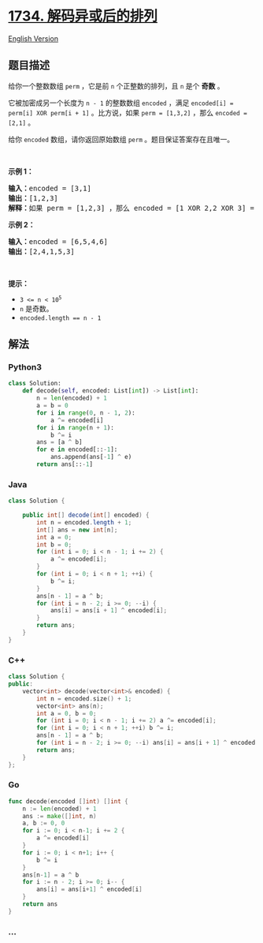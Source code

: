 # [1734. 解码异或后的排列](https://leetcode.cn/problems/decode-xored-permutation)

[English Version](/solution/1700-1799/1734.Decode%20XORed%20Permutation/README_EN.md)

## 题目描述

<!-- 这里写题目描述 -->

<p>给你一个整数数组 <code>perm</code> ，它是前 <code>n</code> 个正整数的排列，且 <code>n</code> 是个 <strong>奇数</strong> 。</p>

<p>它被加密成另一个长度为 <code>n - 1</code> 的整数数组 <code>encoded</code> ，满足 <code>encoded[i] = perm[i] XOR perm[i + 1]</code> 。比方说，如果 <code>perm = [1,3,2]</code> ，那么 <code>encoded = [2,1]</code> 。</p>

<p>给你 <code>encoded</code> 数组，请你返回原始数组 <code>perm</code> 。题目保证答案存在且唯一。</p>

<p> </p>

<p><strong>示例 1：</strong></p>

<pre><b>输入：</b>encoded = [3,1]
<b>输出：</b>[1,2,3]
<b>解释：</b>如果 perm = [1,2,3] ，那么 encoded = [1 XOR 2,2 XOR 3] = [3,1]
</pre>

<p><strong>示例 2：</strong></p>

<pre><b>输入：</b>encoded = [6,5,4,6]
<b>输出：</b>[2,4,1,5,3]
</pre>

<p> </p>

<p><strong>提示：</strong></p>

<ul>
	<li><code>3 &lt;= n &lt; 10<sup>5</sup></code></li>
	<li><code>n</code> 是奇数。</li>
	<li><code>encoded.length == n - 1</code></li>
</ul>

## 解法

<!-- 这里可写通用的实现逻辑 -->

<!-- tabs:start -->

### **Python3**

<!-- 这里可写当前语言的特殊实现逻辑 -->

```python
class Solution:
    def decode(self, encoded: List[int]) -> List[int]:
        n = len(encoded) + 1
        a = b = 0
        for i in range(0, n - 1, 2):
            a ^= encoded[i]
        for i in range(n + 1):
            b ^= i
        ans = [a ^ b]
        for e in encoded[::-1]:
            ans.append(ans[-1] ^ e)
        return ans[::-1]
```

### **Java**

<!-- 这里可写当前语言的特殊实现逻辑 -->

```java
class Solution {

    public int[] decode(int[] encoded) {
        int n = encoded.length + 1;
        int[] ans = new int[n];
        int a = 0;
        int b = 0;
        for (int i = 0; i < n - 1; i += 2) {
            a ^= encoded[i];
        }
        for (int i = 0; i < n + 1; ++i) {
            b ^= i;
        }
        ans[n - 1] = a ^ b;
        for (int i = n - 2; i >= 0; --i) {
            ans[i] = ans[i + 1] ^ encoded[i];
        }
        return ans;
    }
}
```

### **C++**

```cpp
class Solution {
public:
    vector<int> decode(vector<int>& encoded) {
        int n = encoded.size() + 1;
        vector<int> ans(n);
        int a = 0, b = 0;
        for (int i = 0; i < n - 1; i += 2) a ^= encoded[i];
        for (int i = 0; i < n + 1; ++i) b ^= i;
        ans[n - 1] = a ^ b;
        for (int i = n - 2; i >= 0; --i) ans[i] = ans[i + 1] ^ encoded[i];
        return ans;
    }
};
```

### **Go**

```go
func decode(encoded []int) []int {
	n := len(encoded) + 1
	ans := make([]int, n)
	a, b := 0, 0
	for i := 0; i < n-1; i += 2 {
		a ^= encoded[i]
	}
	for i := 0; i < n+1; i++ {
		b ^= i
	}
	ans[n-1] = a ^ b
	for i := n - 2; i >= 0; i-- {
		ans[i] = ans[i+1] ^ encoded[i]
	}
	return ans
}
```

### **...**

```

```

<!-- tabs:end -->
